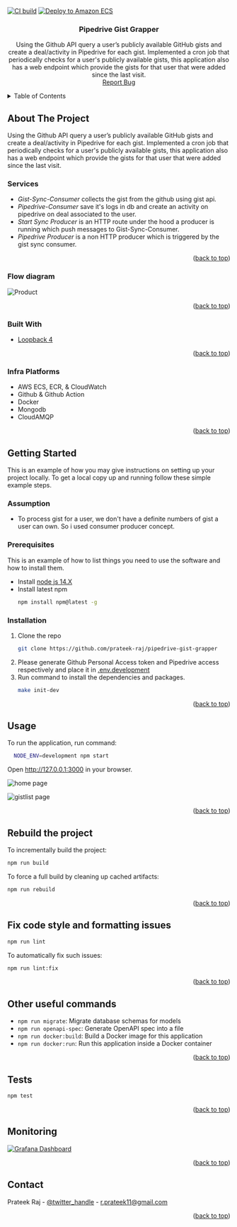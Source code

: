 [![CI build](https://github.com/prateek-raj/pipedrive-gist-grapper/actions/workflows/ci.yml/badge.svg)](https://github.com/prateek-raj/pipedrive-gist-grapper/actions/workflows/ci.yml) [![Deploy to Amazon ECS](https://github.com/prateek-raj/pipedrive-gist-grapper/actions/workflows/cd.yml/badge.svg)](https://github.com/prateek-raj/pipedrive-gist-grapper/actions/workflows/cd.yml)
<div id="top"></div>

<div align="center">
<h3 align="center">Pipedrive Gist Grapper</h3>

  <p align="center">
    Using the Github API query a user’s publicly available GitHub gists and create a deal/activity in Pipedrive for each gist. Implemented a cron job that periodically checks for a user's publicly available gists, this application also has a web endpoint which provide the gists for that user that were added since the last visit.
    <br />
    <a href="https://github.com/prateek-raj/pipedrive-gist-grapper/issues">Report Bug</a>
  </p>
</div>
<!-- TABLE OF CONTENTS -->
<details>
  <summary>Table of Contents</summary>
  <ol>
    <li>
      <a href="#about-the-project">About The Project</a>
      <ul>
        <li><a href="#services">Services</a></li>
        <li><a href="#built-with">Built With</a></li>
        <li><a href="#infra-platforms">Infra Platforms</a></li>
        <li><a href="#flow-diagram">Flow diagram</a></li>
      </ul>
    </li>
    <li>
      <a href="#getting-started">Getting Started</a>
      <ul>
        <li><a href="#prerequisites">Prerequisites</a></li>
        <li><a href="#installation">Installation</a></li>
      </ul>
    </li>
    <li><a href="#usage">Usage</a></li>
    <li><a href="#rebuild-the-project">Rebuild the project</a></li>
    <li><a href="#Fix-code-style-and-formatting-issues">Fix code style and formatting issues</a></li>
    <li><a href="#others-useful-commands">Other useful commands</a></li>
    <li><a href="#tests">Tests</a></li>
    <li><a href="#monitoring">Monitoring</a></li>
    <li><a href="#contact">Contact</a></li>
  </ol>
</details>



<!-- ABOUT THE PROJECT -->
## About The Project

Using the Github API query a user’s publicly available GitHub gists and create a deal/activity in Pipedrive for each gist. Implemented a cron job that periodically checks for a user's publicly available gists, this application also has a web endpoint which provide the gists for that user that were added since the last visit.

### Services
* *Gist-Sync-Consumer* collects the gist from the github using gist api.
* *Pipedrive-Consumer* save it's logs in db and create an activity on pipedrive on deal associated to the user.
* *Start Sync Producer* is an HTTP route under the hood a producer is running which push messages to Gist-Sync-Consumer.
* *Pipedrive Producer* is a non HTTP producer which is triggered by the gist sync consumer.

<p align="right">(<a href="#top">back to top</a>)</p>

### Flow diagram
![Product](assets/images/consumer-flow.png)

<p align="right">(<a href="#top">back to top</a>)</p>

### Built With

* [Loopback 4](https://loopback.io/doc/en/lb4/)

<p align="right">(<a href="#top">back to top</a>)</p>

### Infra Platforms
* AWS ECS, ECR, & CloudWatch
* Github & Github Action
* Docker
* Mongodb
* CloudAMQP

<p align="right">(<a href="#top">back to top</a>)</p>

<!-- GETTING STARTED -->
## Getting Started

This is an example of how you may give instructions on setting up your project locally.
To get a local copy up and running follow these simple example steps.

### Assumption

* To process gist for a user, we don't have a definite numbers of gist a user can own. So i used consumer producer concept.

### Prerequisites

This is an example of how to list things you need to use the software and how to install them.
* Install [node js 14.X](https://nodejs.org/en/download/releases/)
* Install latest npm
  ```sh
  npm install npm@latest -g
  ```

### Installation

1. Clone the repo
   ```sh
   git clone https://github.com/prateek-raj/pipedrive-gist-grapper
   ```
2. Please generate Github Personal Access token and Pipedrive access respectively and place it in [.env.development](.env.development)
3. Run command to install the dependencies and packages.
   ```sh
   make init-dev
   ```

<p align="right">(<a href="#top">back to top</a>)</p>

<!-- USAGE EXAMPLES -->
## Usage

To run the application, run command:

```sh
  NODE_ENV=development npm start
```

Open http://127.0.0.1:3000 in your browser.

![home page](assets/images/userlist.png)

![gistlist page](assets/images/gistlist.png)

<p align="right">(<a href="#top">back to top</a>)</p>

## Rebuild the project

To incrementally build the project:

```sh
npm run build
```

To force a full build by cleaning up cached artifacts:

```sh
npm run rebuild
```

<p align="right">(<a href="#top">back to top</a>)</p>

## Fix code style and formatting issues

```sh
npm run lint
```

To automatically fix such issues:

```sh
npm run lint:fix
```

<p align="right">(<a href="#top">back to top</a>)</p>

## Other useful commands

- `npm run migrate`: Migrate database schemas for models
- `npm run openapi-spec`: Generate OpenAPI spec into a file
- `npm run docker:build`: Build a Docker image for this application
- `npm run docker:run`: Run this application inside a Docker container

<p align="right">(<a href="#top">back to top</a>)</p>

## Tests

```sh
npm test
```

<p align="right">(<a href="#top">back to top</a>)</p>

## Monitoring

[![Grafana Dashboard](assets/images/grafana.png)](https://prateekraj1.grafana.net/goto/vjT73Lh7z?orgId=1)

<p align="right">(<a href="#top">back to top</a>)</p>

<!-- CONTACT -->
## Contact

Prateek Raj - [@twitter_handle](https://twitter.com/_raj_prateek) - r.prateek11@gmail.com

<p align="right">(<a href="#top">back to top</a>)</p>
